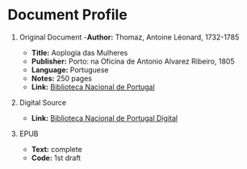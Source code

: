 # Document Profile

1. Original Document
    -**Author:** Thomaz, Antoine Léonard, 1732-1785
    - **Title:** Aoplogia das Mulheres
    - **Publisher:** Porto: na Oficina de Antonio Alvarez Ribeiro, 1805
    - **Language:** Portuguese
    - **Notes:** 250 pages
    - **Link:** [Biblioteca Nacional de Portugal](http://catalogo.bnportugal.pt/ipac20/ipac.jsp?session=161GL0V262998.262015&limitbox_2=BBND01+%3D+BND&menu=tab20&aspect=subtab98&npp=20&ipp=20&spp=20&profile=bn&ri=16&source=%7E%21bnp&index=.GW&term=apologia+das+mulheres&x=0&y=0&aspect=subtab98)

2. Digital Source
    - **Link:** [Biblioteca Nacional de Portugal Digital](https://purl.pt/6478)

3. EPUB
    - **Text:** complete
    - **Code:** 1st draft